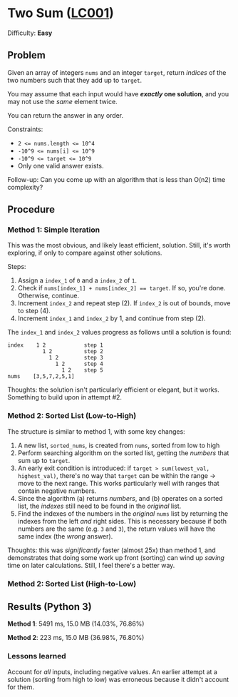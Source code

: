 # Two Sum ([LC001](https://leetcode.com/problems/two-sum/))
Difficulty: **Easy**

## Problem

Given an array of integers `nums` and an integer `target`, return *indices* of the two numbers such that they add up to `target`.

You may assume that each input would have ***exactly* one solution**, and you may not use the *same* element twice.

You can return the answer in any order.

Constraints:
- `2 <= nums.length <= 10^4`
- `-10^9 <= nums[i] <= 10^9`
- `-10^9 <= target <= 10^9`
- Only one valid answer exists.

Follow-up: Can you come up with an algorithm that is less than O(n2) time complexity?

## Procedure

### Method 1: Simple Iteration

This was the most obvious, and likely least efficient, solution.  Still, it's worth exploring, if only to compare against other solutions.

Steps:
1. Assign a `index_1` of `0` and a `index_2` of `1`.
2. Check if `nums[index_1] + nums[index_2] == target`. If so, you're done.  Otherwise, continue.
3. Increment `index_2` and repeat step (2). If `index_2` is out of bounds, move to step (4).
4. Increment `index_1` and `index_2` by 1, and continue from step (2).

The `index_1` and `index_2` values progress as follows until a solution is found:
```
index    1 2            step 1
           1 2          step 2
             1 2        step 3
               1 2      step 4
                 1 2    step 5
nums    [3,5,7,2,5,1]
```
Thoughts:  the solution isn't particularly efficient or elegant, but it works.  Something to build upon in attempt #2.

### Method 2: Sorted List (Low-to-High)

The structure is similar to method 1, with some key changes:
1. A new list, `sorted_nums`, is created from `nums`, sorted from low to high
2. Perform searching algorithm on the sorted list, getting the *numbers* that sum up to `target`.
3. An early exit condition is introduced: if `target > sum(lowest_val, highest_val)`, there's no way that `target` can be within the range -> move to the next range. This works particularly well with ranges that contain negative numbers.
4. Since the algorithm (a) returns *numbers*, and (b) operates on a sorted list, the *indexes* still need to be found in the *original* list.
5. Find the indexes of the numbers in the *original* `nums` list by returning the indexes from the left *and* right sides.  This is necessary because if both numbers are the same (e.g. `3` and `3`), the return values will have the same index (the *wrong* answer).

Thoughts: this was *significantly* faster (almost 25x) than method 1, and demonstrates that doing some work up front (sorting) can wind up *saving* time on later calculations.  Still, I feel there's a better way.

### Method 2: Sorted List (High-to-Low)

## Results (Python 3)

**Method 1**:  5491 ms, 15.0 MB (14.03%, 76.86%)

**Method 2**:  223 ms, 15.0 MB (36.98%, 76.80%)

### Lessons learned
Account for *all* inputs, including negative values.  An earlier attempt at a solution (sorting from high to low) was erroneous because it didn't account for them.
